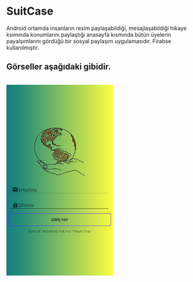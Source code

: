 <h1>SuitCase</h1> 
Android ortamda insanların resim paylaşabildiği, mesajlaşabildiği hikaye ksımında konumlarını paylaştığı anasayfa kısmında bütün üyelerin payalşımlarını gördüğü bir sosyal paylaşım uygulamasıdır. Firabse kullanılmıştır.

<h2>Görseller aşağıdaki gibidir.</h2></br>
<img src="https://github.com/yeleren33/SuitCase-Tur-Platformu-/blob/master/suitcase.png" width="auto">
